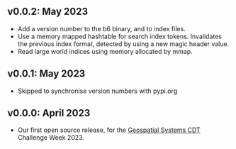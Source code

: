 ## v0.0.2: May 2023

* Add a version number to the b6 binary, and to index files.
* Use a memory mapped hashtable for search index tokens. Invalidates the
  previous index format, detected by using a new magic header value.
* Read large world indices using memory allocated by mmap.

## v0.0.1: May 2023

* Skipped to synchronise version numbers with pypi.org

## v0.0.0: April 2023

* Our first open source release, for the [Geospatial Systems CDT](https://geospatialcdt.ac.uk/) Challenge Week 2023.